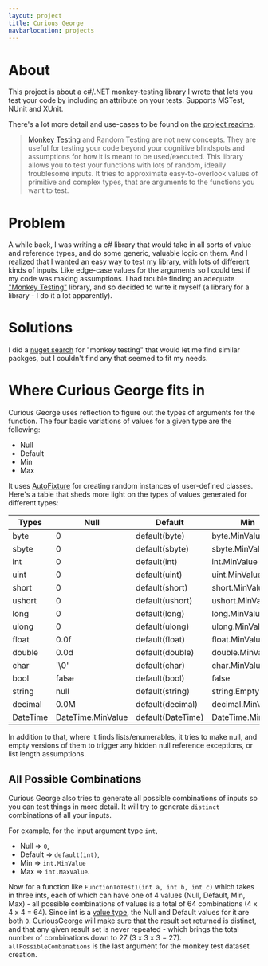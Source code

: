 ```yaml
---
layout: project
title: Curious George
navbarlocation: projects
---
```


# About
This project is about a c#/.NET monkey-testing library I wrote that lets you test your code by including an attribute on your tests. Supports MSTest, NUnit and XUnit.

There's a lot more detail and use-cases to be found on the [project readme]("https://github.com/abdulbeard/monkey_testing/blob/master/README.md").

> [Monkey Testing](https://en.wikipedia.org/wiki/Monkey_testing) and Random Testing are not new concepts. They are useful for testing your code beyond your cognitive blindspots and assumptions for how it is meant to be used/executed.
This library allows you to test your functions with lots of random, ideally troublesome inputs. It tries to approximate easy-to-overlook values of primitive and complex types, that are arguments to the functions you want to test.


# Problem

A while back, I was writing a c# library that would take in all sorts of value and reference types, and do some generic, valuable logic on them. And I realized that I wanted an easy way to test my library, with lots of different kinds of inputs. Like edge-case values for the arguments so I could test if my code was making assumptions.
I had trouble finding an adequate ["Monkey Testing"]("www.google.com") library, and so decided to write it myself (a library for a library - I do it a lot apparently).

# Solutions
I did a [nuget search]("https://www.nuget.org/packages?q=monkey+testing") for "monkey testing" that would let me find similar packges, but I couldn't find any that seemed to fit my needs.

# Where Curious George fits in
Curious George uses reflection to figure out the types of arguments for the function. The four basic variations of values for a given type are the following:

* Null
* Default
* Min
* Max

It uses [AutoFixture](https://github.com/AutoFixture/AutoFixture) for creating random instances of user-defined classes. Here's a table that sheds more light on the types of values generated for different types:

<table class="ui celled striped table">
  <thead>
    <tr>
        <th>Types</th>
        <th>Null</th>
        <th>Default</th>
        <th>Min</th>
        <th>Max</th>
    </tr>
  </thead>
  <tbody>
      <tr>
        <td>byte</td>
        <td> 0 </td>
        <td> default(byte) </td>
        <td>byte.MinValue</td>
        <td>byte.MaxValue</td>
    </tr>
    <tr>
        <td>sbyte</td>
        <td> 0 </td>
        <td> default(sbyte) </td>
        <td>sbyte.MinValue</td>
        <td>sbyte.MaxValue</td>
    </tr>
    <tr>
        <td>int</td>
        <td> 0 </td>
        <td> default(int) </td>
        <td>int.MinValue</td>
        <td>int.MaxValue</td>
    </tr>
    <tr>
        <td>uint</td>
        <td> 0 </td>
        <td> default(uint) </td>
        <td>uint.MinValue</td>
        <td>uint.MaxValue</td>
    </tr>
    <tr>
        <td>short</td>
        <td> 0 </td>
        <td> default(short) </td>
        <td>short.MinValue</td>
        <td>short.MaxValue</td>
    </tr>
    <tr>
        <td>ushort</td>
        <td> 0 </td>
        <td> default(ushort) </td>
        <td>ushort.MinValue</td>
        <td>ushort.MaxValue</td>
    </tr>
    <tr>
        <td>long</td>
        <td> 0 </td>
        <td> default(long) </td>
        <td>long.MinValue</td>
        <td>long.MaxValue</td>
    </tr>
    <tr>
        <td>ulong</td>
        <td> 0 </td>
        <td> default(ulong) </td>
        <td>ulong.MinValue</td>
        <td>ulong.MaxValue</td>
    </tr>
    <tr>
        <td>float</td>
        <td> 0.0f </td>
        <td> default(float) </td>
        <td>float.MinValue</td>
        <td>float.MaxValue</td>
    </tr>
    <tr>
        <td>double</td>
        <td> 0.0d </td>
        <td> default(double) </td>
        <td>double.MinValue</td>
        <td>double.MaxValue</td>
    </tr>
    <tr>
        <td>char</td>
        <td> '\0' </td>
        <td> default(char) </td>
        <td>char.MinValue</td>
        <td>char.MaxValue</td>
    </tr>
    <tr>
        <td>bool</td>
        <td> false </td>
        <td> default(bool) </td>
        <td>false</td>
        <td>false</td>
    </tr>
    <tr>
        <td>string</td>
        <td> null </td>
        <td> default(string) </td>
        <td>string.Empty</td>
        <td class="selectable">
            <a 
                href="https://github.com/abdulbeard/monkey_testing/blob/c3337a3240fae6e4fca573f24f968cc5195b4f83/MonkeyTesting/DataVariationsByType.cs#L135" 
                target=__blank>
                GetStringMax()
            </a>
        </td>
    </tr>
        <tr>
        <td>decimal</td>
        <td> 0.0M </td>
        <td> default(decimal) </td>
        <td>decimal.MinValue</td>
        <td>decimal.MaxValue</td>
    </tr>
    <tr>
        <td>DateTime</td>
        <td> DateTime.MinValue </td>
        <td> default(DateTime) </td>
        <td>DateTime.MinValue</td>
        <td>DateTime.MaxValue</td>
    </tr>
  </tbody>
</table>

In addition to that, where it finds lists/enumerables, it tries to make null, and empty versions of them to trigger any hidden null reference exceptions, or list length assumptions.

## All Possible Combinations
Curious George also tries to generate all possible combinations of inputs so you can test things in more detail. It will try to generate `distinct` combinations of all your inputs.

For example, for the input argument type `int`, 
* Null => `0`, 
* Default => `default(int)`, 
* Min => `int.MinValue` 
* Max => `int.MaxValue`. 

Now for a function like `FunctionToTest1(int a, int b, int c)` which takes in three ints, each of which can have one of 4 values (Null, Default, Min, Max) - all possible combinations of values is a total of 64 combinations (4 x 4 x 4 = 64).
Since int is a [value type](https://docs.microsoft.com/en-us/dotnet/csharp/language-reference/keywords/value-types), the Null and Default values for it are both `0`. 
CuriousGeorge will make sure that the result set returned is distinct, and that any given result set is never repeated - which brings the total number of combinations down to 27 (3 x 3 x 3 = 27).
`allPossibleCombinations` is the last argument for the monkey test dataset creation.

